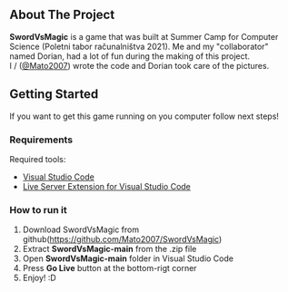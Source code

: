 ## About The Project

**SwordVsMagic** is a game that was built at Summer Camp for Computer Science (Poletni tabor računalništva 2021). Me and my "collaborator" named Dorian, had a lot of fun during the making of this project.  
I / ([@Mato2007](https://github.com/Mato2007)) wrote the code and Dorian took care of the pictures.

## Getting Started

If you want to get this game running on you computer follow next steps!

### Requirements

Required tools:
- [Visual Studio Code](https://code.visualstudio.com/)
- [Live Server Extension for Visual Studio Code](https://marketplace.visualstudio.com/items?itemName=ritwickdey.LiveServer)

### How to run it
1. Download SwordVsMagic from github(https://github.com/Mato2007/SwordVsMagic)
2. Extract **SwordVsMagic-main** from the .zip file
3. Open **SwordVsMagic-main** folder in Visual Studio Code
4. Press **Go Live** button at the bottom-rigt corner
5. Enjoy! :D